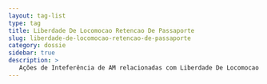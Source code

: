 ```yaml
---
layout: tag-list
type: tag
title: Liberdade De Locomocao Retencao De Passaporte
slug: liberdade-de-locomocao-retencao-de-passaporte
category: dossie
sidebar: true
description: >
   Ações de Inteferência de AM relacionadas com Liberdade De Locomocao Retencao De Passaporte
---
```

